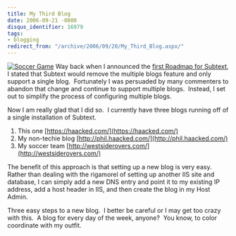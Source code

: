 ```yaml
---
title: My Third Blog
date: 2006-09-21 -0800
disqus_identifier: 16979
tags:
- blogging
redirect_from: "/archive/2006/09/20/My_Third_Blog.aspx/"
---
```


[![Soccer
Game](https://haacked.com/images/haacked_com/WindowsLiveWriter/MyThirdBlog_A1F6/soccer_defense_thumb1.jpg)](https://haacked.com/images/haacked_com/WindowsLiveWriter/MyThirdBlog_A1F6/soccer_defense3.jpg)
Way back when I announced the [first Roadmap for
Subtext](https://haacked.com/archive/2005/05/05/2983.aspx), I stated that
Subtext would remove the multiple blogs feature and only support a
single blog.  Fortunately I was persuaded by many commenters to abandon
that change and continue to support multiple blogs.  Instead, I set out
to simplify the process of configuring multiple blogs.

Now I am really glad that I did so.  I currently have three blogs
running off of a single installation of Subtext.

1.  This one [https://haacked.com/](https://haacked.com/)
2.  My non-techie blog
    [http://phil.haacked.com/](http://phil.haacked.com/)
3.  My soccer team
    [http://westsiderovers.com/](http://westsiderovers.com/)

The benefit of this approach is that setting up a new blog is very easy.
Rather than dealing with the rigamorel of setting up another IIS site
and database, I can simply add a new DNS entry and point it to my
existing IP address, add a host header in IIS, and then create the blog
in my Host Admin.

Three easy steps to a new blog.  I better be careful or I may get too
crazy with this.  A blog for every day of the week, anyone?  You know,
to color coordinate with my outfit.


